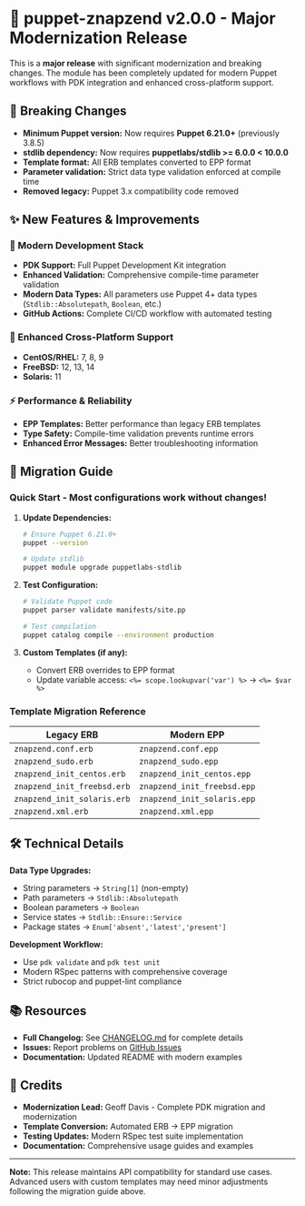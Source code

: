 # 🎉 puppet-znapzend v2.0.0 - Major Modernization Release

This is a **major release** with significant modernization and breaking changes. The module has been completely updated for modern Puppet workflows with PDK integration and enhanced cross-platform support.

## 🚨 Breaking Changes

- **Minimum Puppet version:** Now requires **Puppet 6.21.0+** (previously 3.8.5)
- **stdlib dependency:** Now requires **puppetlabs/stdlib >= 6.0.0 < 10.0.0**
- **Template format:** All ERB templates converted to EPP format
- **Parameter validation:** Strict data type validation enforced at compile time
- **Removed legacy:** Puppet 3.x compatibility code removed

## ✨ New Features & Improvements

### 🔧 Modern Development Stack
- **PDK Support:** Full Puppet Development Kit integration
- **Enhanced Validation:** Comprehensive compile-time parameter validation
- **Modern Data Types:** All parameters use Puppet 4+ data types (`Stdlib::Absolutepath`, `Boolean`, etc.)
- **GitHub Actions:** Complete CI/CD workflow with automated testing

### 🎯 Enhanced Cross-Platform Support
- **CentOS/RHEL:** 7, 8, 9
- **FreeBSD:** 12, 13, 14  
- **Solaris:** 11

### ⚡ Performance & Reliability
- **EPP Templates:** Better performance than legacy ERB templates
- **Type Safety:** Compile-time validation prevents runtime errors
- **Enhanced Error Messages:** Better troubleshooting information

## 🔄 Migration Guide

### Quick Start - Most configurations work without changes!

1. **Update Dependencies:**
   ```bash
   # Ensure Puppet 6.21.0+
   puppet --version
   
   # Update stdlib
   puppet module upgrade puppetlabs-stdlib
   ```

2. **Test Configuration:**
   ```bash
   # Validate Puppet code
   puppet parser validate manifests/site.pp
   
   # Test compilation
   puppet catalog compile --environment production
   ```

3. **Custom Templates (if any):**
   - Convert ERB overrides to EPP format
   - Update variable access: `<%= scope.lookupvar('var') %>` → `<%= $var %>`

### Template Migration Reference

| Legacy ERB | Modern EPP |
|------------|------------|
| `znapzend.conf.erb` | `znapzend.conf.epp` |
| `znapzend_sudo.erb` | `znapzend_sudo.epp` |
| `znapzend_init_centos.erb` | `znapzend_init_centos.epp` |
| `znapzend_init_freebsd.erb` | `znapzend_init_freebsd.epp` |
| `znapzend_init_solaris.erb` | `znapzend_init_solaris.epp` |
| `znapzend.xml.erb` | `znapzend.xml.epp` |

## 🛠️ Technical Details

**Data Type Upgrades:**
- String parameters → `String[1]` (non-empty)
- Path parameters → `Stdlib::Absolutepath`
- Boolean parameters → `Boolean`
- Service states → `Stdlib::Ensure::Service`
- Package states → `Enum['absent','latest','present']`

**Development Workflow:**
- Use `pdk validate` and `pdk test unit`
- Modern RSpec patterns with comprehensive coverage
- Strict rubocop and puppet-lint compliance

## 📚 Resources

- **Full Changelog:** See [CHANGELOG.md](CHANGELOG.md) for complete details
- **Issues:** Report problems on [GitHub Issues](https://github.com/IGPP/puppet-znapzend/issues)
- **Documentation:** Updated README with modern examples

## 🙏 Credits

- **Modernization Lead:** Geoff Davis - Complete PDK migration and modernization
- **Template Conversion:** Automated ERB → EPP migration
- **Testing Updates:** Modern RSpec test suite implementation
- **Documentation:** Comprehensive usage guides and examples

---

**Note:** This release maintains API compatibility for standard use cases. Advanced users with custom templates may need minor adjustments following the migration guide above.